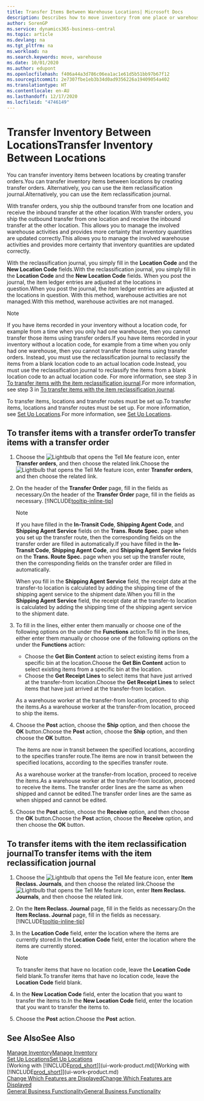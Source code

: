 ```yaml
---
title: Transfer Items Between Warehouse Locations| Microsoft Docs
description: Describes how to move inventory from one place or warehouse to another, either with the reclassification journal or with transfer orders.
author: SorenGP
ms.service: dynamics365-business-central
ms.topic: article
ms.devlang: na
ms.tgt_pltfrm: na
ms.workload: na
ms.search.keywords: move, warehouse
ms.date: 10/01/2020
ms.author: edupont
ms.openlocfilehash: f406a44a3d786c06ea1ac1e61d5b51bb97b67f12
ms.sourcegitcommit: 2e7307fbe1eb3b34d0ad9356226a19409054a402
ms.translationtype: HT
ms.contentlocale: en-AU
ms.lasthandoff: 12/17/2020
ms.locfileid: "4746149"
---
```

# <a name="transfer-inventory-between-locations"></a><span data-ttu-id="bb29e-103">Transfer Inventory Between Locations</span><span class="sxs-lookup"><span data-stu-id="bb29e-103">Transfer Inventory Between Locations</span></span>
<span data-ttu-id="bb29e-104">You can transfer inventory items between locations by creating transfer orders.</span><span class="sxs-lookup"><span data-stu-id="bb29e-104">You can transfer inventory items between locations by creating transfer orders.</span></span> <span data-ttu-id="bb29e-105">Alternatively, you can use the item reclassification journal.</span><span class="sxs-lookup"><span data-stu-id="bb29e-105">Alternatively, you can use the item reclassification journal.</span></span>

<span data-ttu-id="bb29e-106">With transfer orders, you ship the outbound transfer from one location and receive the inbound transfer at the other location.</span><span class="sxs-lookup"><span data-stu-id="bb29e-106">With transfer orders, you ship the outbound transfer from one location and receive the inbound transfer at the other location.</span></span> <span data-ttu-id="bb29e-107">This allows you to manage the involved warehouse activities and provides more certainty that inventory quantities are updated correctly.</span><span class="sxs-lookup"><span data-stu-id="bb29e-107">This allows you to manage the involved warehouse activities and provides more certainty that inventory quantities are updated correctly.</span></span>

<span data-ttu-id="bb29e-108">With the reclassification journal, you simply fill in the **Location Code** and the **New Location Code** fields.</span><span class="sxs-lookup"><span data-stu-id="bb29e-108">With the reclassification journal, you simply fill in the **Location Code** and the **New Location Code** fields.</span></span> <span data-ttu-id="bb29e-109">When you post the journal, the item ledger entries are adjusted at the locations in question.</span><span class="sxs-lookup"><span data-stu-id="bb29e-109">When you post the journal, the item ledger entries are adjusted at the locations in question.</span></span> <span data-ttu-id="bb29e-110">With this method, warehouse activities are not managed.</span><span class="sxs-lookup"><span data-stu-id="bb29e-110">With this method, warehouse activities are not managed.</span></span>

> [!NOTE]  
>   <span data-ttu-id="bb29e-111">If you have items recorded in your inventory without a location code, for example from a time when you only had one warehouse, then you cannot transfer those items using transfer orders.</span><span class="sxs-lookup"><span data-stu-id="bb29e-111">If you have items recorded in your inventory without a location code, for example from a time when you only had one warehouse, then you cannot transfer those items using transfer orders.</span></span> <span data-ttu-id="bb29e-112">Instead, you must use the reclassification journal to reclassify the items from a blank location code to an actual location code.</span><span class="sxs-lookup"><span data-stu-id="bb29e-112">Instead, you must use the reclassification journal to reclassify the items from a blank location code to an actual location code.</span></span>  <span data-ttu-id="bb29e-113">For more information, see step 3 in [To transfer items with the item reclassification journal](inventory-how-transfer-between-locations.md#to-transfer-items-with-the-item-reclassification-journal).</span><span class="sxs-lookup"><span data-stu-id="bb29e-113">For more information, see step 3 in [To transfer items with the item reclassification journal](inventory-how-transfer-between-locations.md#to-transfer-items-with-the-item-reclassification-journal).</span></span>

<span data-ttu-id="bb29e-114">To transfer items, locations and transfer routes must be set up.</span><span class="sxs-lookup"><span data-stu-id="bb29e-114">To transfer items, locations and transfer routes must be set up.</span></span> <span data-ttu-id="bb29e-115">For more information, see [Set Up Locations](inventory-how-setup-locations.md).</span><span class="sxs-lookup"><span data-stu-id="bb29e-115">For more information, see [Set Up Locations](inventory-how-setup-locations.md).</span></span>

## <a name="to-transfer-items-with-a-transfer-order"></a><span data-ttu-id="bb29e-116">To transfer items with a transfer order</span><span class="sxs-lookup"><span data-stu-id="bb29e-116">To transfer items with a transfer order</span></span>
1. <span data-ttu-id="bb29e-117">Choose the ![Lightbulb that opens the Tell Me feature](media/ui-search/search_small.png "Tell me what you want to do") icon, enter **Transfer orders**, and then choose the related link.</span><span class="sxs-lookup"><span data-stu-id="bb29e-117">Choose the ![Lightbulb that opens the Tell Me feature](media/ui-search/search_small.png "Tell me what you want to do") icon, enter **Transfer orders**, and then choose the related link.</span></span>
2. <span data-ttu-id="bb29e-118">On the header of the **Transfer Order** page, fill in the fields as necessary.</span><span class="sxs-lookup"><span data-stu-id="bb29e-118">On the header of the **Transfer Order** page, fill in the fields as necessary.</span></span> [!INCLUDE[tooltip-inline-tip](includes/tooltip-inline-tip_md.md)]

    > [!NOTE]  
    >   <span data-ttu-id="bb29e-119">If you have filled in the **In-Transit Code**, **Shipping Agent Code**, and **Shipping Agent Service** fields on the **Trans. Route Spec.** page when you set up the transfer route, then the corresponding fields on the transfer order are filled in automatically.</span><span class="sxs-lookup"><span data-stu-id="bb29e-119">If you have filled in the **In-Transit Code**, **Shipping Agent Code**, and **Shipping Agent Service** fields on the **Trans. Route Spec.** page when you set up the transfer route, then the corresponding fields on the transfer order are filled in automatically.</span></span>

    <span data-ttu-id="bb29e-120">When you fill in the **Shipping Agent Service** field, the receipt date at the transfer-to location is calculated by adding the shipping time of the shipping agent service to the shipment date.</span><span class="sxs-lookup"><span data-stu-id="bb29e-120">When you fill in the **Shipping Agent Service** field, the receipt date at the transfer-to location is calculated by adding the shipping time of the shipping agent service to the shipment date.</span></span>

3. <span data-ttu-id="bb29e-121">To fill in the lines, either enter them manually or choose one of the following options on the under the **Functions** action:</span><span class="sxs-lookup"><span data-stu-id="bb29e-121">To fill in the lines, either enter them manually or choose one of the following options on the under the **Functions** action:</span></span>
    - <span data-ttu-id="bb29e-122">Choose the **Get Bin Content** action to select existing items from a specific bin at the location.</span><span class="sxs-lookup"><span data-stu-id="bb29e-122">Choose the **Get Bin Content** action to select existing items from a specific bin at the location.</span></span>
    - <span data-ttu-id="bb29e-123">Choose the **Get Receipt Lines** to select items that have just arrived at the transfer-from location.</span><span class="sxs-lookup"><span data-stu-id="bb29e-123">Choose the **Get Receipt Lines** to select items that have just arrived at the transfer-from location.</span></span>   

    <span data-ttu-id="bb29e-124">As a warehouse worker at the transfer-from location, proceed to ship the items.</span><span class="sxs-lookup"><span data-stu-id="bb29e-124">As a warehouse worker at the transfer-from location, proceed to ship the items.</span></span>
4. <span data-ttu-id="bb29e-125">Choose the **Post** action, choose the **Ship** option, and then choose the **OK** button.</span><span class="sxs-lookup"><span data-stu-id="bb29e-125">Choose the **Post** action, choose the **Ship** option, and then choose the **OK** button.</span></span>

    <span data-ttu-id="bb29e-126">The items are now in transit between the specified locations, according to the specifies transfer route.</span><span class="sxs-lookup"><span data-stu-id="bb29e-126">The items are now in transit between the specified locations, according to the specifies transfer route.</span></span>

    <span data-ttu-id="bb29e-127">As a warehouse worker at the transfer-from location, proceed to receive the items.</span><span class="sxs-lookup"><span data-stu-id="bb29e-127">As a warehouse worker at the transfer-from location, proceed to receive the items.</span></span> <span data-ttu-id="bb29e-128">The transfer order lines are the same as when shipped and cannot be edited.</span><span class="sxs-lookup"><span data-stu-id="bb29e-128">The transfer order lines are the same as when shipped and cannot be edited.</span></span>
5. <span data-ttu-id="bb29e-129">Choose the **Post** action, choose the **Receive** option, and then choose the **OK** button.</span><span class="sxs-lookup"><span data-stu-id="bb29e-129">Choose the **Post** action, choose the **Receive** option, and then choose the **OK** button.</span></span>

## <a name="to-transfer-items-with-the-item-reclassification-journal"></a><span data-ttu-id="bb29e-130">To transfer items with the item reclassification journal</span><span class="sxs-lookup"><span data-stu-id="bb29e-130">To transfer items with the item reclassification journal</span></span>
1. <span data-ttu-id="bb29e-131">Choose the ![Lightbulb that opens the Tell Me feature](media/ui-search/search_small.png "Tell me what you want to do") icon, enter **Item Reclass. Journals**, and then choose the related link.</span><span class="sxs-lookup"><span data-stu-id="bb29e-131">Choose the ![Lightbulb that opens the Tell Me feature](media/ui-search/search_small.png "Tell me what you want to do") icon, enter **Item Reclass. Journals**, and then choose the related link.</span></span>
2. <span data-ttu-id="bb29e-132">On the **Item Reclass. Journal** page, fill in the fields as necessary.</span><span class="sxs-lookup"><span data-stu-id="bb29e-132">On the **Item Reclass. Journal** page, fill in the fields as necessary.</span></span> [!INCLUDE[tooltip-inline-tip](includes/tooltip-inline-tip_md.md)]
3. <span data-ttu-id="bb29e-133">In the **Location Code** field, enter the location where the items are currently stored.</span><span class="sxs-lookup"><span data-stu-id="bb29e-133">In the **Location Code** field, enter the location where the items are currently stored.</span></span>

    > [!NOTE]  
    >   <span data-ttu-id="bb29e-134">To transfer items that have no location code, leave the **Location Code** field blank.</span><span class="sxs-lookup"><span data-stu-id="bb29e-134">To transfer items that have no location code, leave the **Location Code** field blank.</span></span>
4. <span data-ttu-id="bb29e-135">In the **New Location Code** field, enter the location that you want to transfer the items to.</span><span class="sxs-lookup"><span data-stu-id="bb29e-135">In the **New Location Code** field, enter the location that you want to transfer the items to.</span></span>
5. <span data-ttu-id="bb29e-136">Choose the **Post** action.</span><span class="sxs-lookup"><span data-stu-id="bb29e-136">Choose the **Post** action.</span></span>

## <a name="see-also"></a><span data-ttu-id="bb29e-137">See Also</span><span class="sxs-lookup"><span data-stu-id="bb29e-137">See Also</span></span>
[<span data-ttu-id="bb29e-138">Manage Inventory</span><span class="sxs-lookup"><span data-stu-id="bb29e-138">Manage Inventory</span></span>](inventory-manage-inventory.md)  
[<span data-ttu-id="bb29e-139">Set Up Locations</span><span class="sxs-lookup"><span data-stu-id="bb29e-139">Set Up Locations</span></span>](inventory-how-setup-locations.md)  
<span data-ttu-id="bb29e-140">[Working with [!INCLUDE[prod_short](includes/prod_short.md)]](ui-work-product.md)</span><span class="sxs-lookup"><span data-stu-id="bb29e-140">[Working with [!INCLUDE[prod_short](includes/prod_short.md)]](ui-work-product.md)</span></span>  
[<span data-ttu-id="bb29e-141">Change Which Features are Displayed</span><span class="sxs-lookup"><span data-stu-id="bb29e-141">Change Which Features are Displayed</span></span>](ui-experiences.md)  
[<span data-ttu-id="bb29e-142">General Business Functionality</span><span class="sxs-lookup"><span data-stu-id="bb29e-142">General Business Functionality</span></span>](ui-across-business-areas.md)
